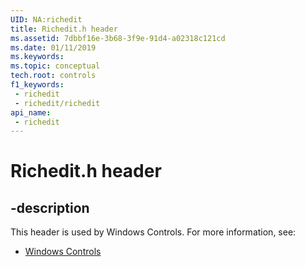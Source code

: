 ```yaml
---
UID: NA:richedit
title: Richedit.h header
ms.assetid: 7dbbf16e-3b68-3f9e-91d4-a02318c121cd
ms.date: 01/11/2019
ms.keywords: 
ms.topic: conceptual
tech.root: controls
f1_keywords:
 - richedit
 - richedit/richedit
api_name:
 - richedit
---
```


# Richedit.h header


## -description

This header is used by Windows Controls. For more information, see:

- [Windows Controls](../_controls/index.md)

